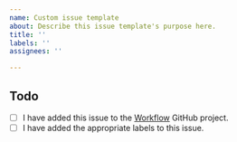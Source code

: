```yaml
---
name: Custom issue template
about: Describe this issue template's purpose here.
title: ''
labels: ''
assignees: ''

---
```


<!-- Please, describe what this issue is about and any proposed changes. -->

## Todo

- [ ] I have added this issue to the [Workflow](https://github.com/nebulab/playbook/projects/1) GitHub project.
- [ ] I have added the appropriate labels to this issue.
